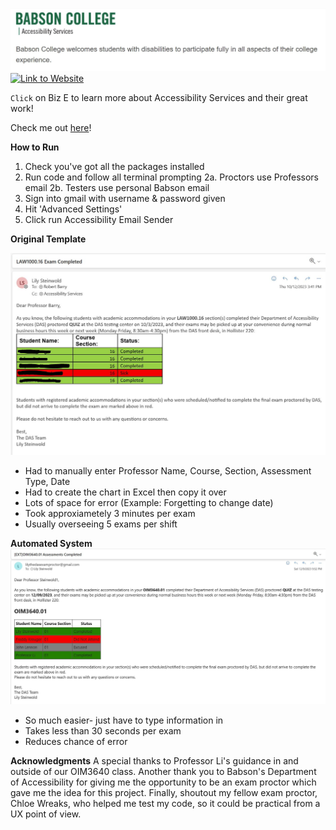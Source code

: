 
![accessibility logo](pictures/AccessibilityLogo.JPG)
[![Link to Website](https://i.pinimg.com/originals/ad/8a/9b/ad8a9b8d4b85a0772bc18664ebc8969b.jpg)](https://www.babson.edu/health-and-wellness/advising-and-support/accessibility-services/)

`Click` on Biz E to learn more about Accessibility Services and their great work!

Check me out [here](https://github.com/lilyst94/Term-Project)!


**How to Run**

1. Check you've got all the packages installed
2. Run code and follow all terminal prompting
2a. Proctors use Professors email
2b. Testers use personal Babson email
3. Sign into gmail with username & password given 
4. Hit 'Advanced Settings'
5. Click run Accessibility Email Sender

**Original Template**

![original](pictures/OriginalPy.JPG)

* Had to manually enter Professor Name, Course, Section, Assessment Type, Date
* Had to create the chart in Excel then copy it over
* Lots of space for error (Example: Forgetting to change date)
* Took approxiametely 3 minutes per exam
* Usually overseeing 5 exams per shift


**Automated System**
![now](pictures/MyResultPy.JPG)

* So much easier- just have to type information in
* Takes less than 30 seconds per exam
* Reduces chance of error


**Acknowledgments**
A special thanks to Professor Li's guidance in and outside of our OIM3640 class. Another thank you to Babson's Department of Accessibility for giving me the opportunity to be an exam proctor which gave me the idea for this project. Finally, shoutout my fellow exam proctor, Chloe Wreaks, who helped me test my code, so it could be practical from a UX point of view.
